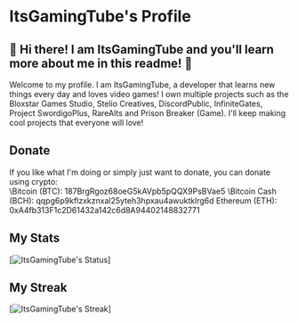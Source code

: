 # ItsGamingTube's Profile
## 👋 Hi there! I am ItsGamingTube and you'll learn more about me in this readme! 👋 
Welcome to my profile. I am ItsGamingTube, a developer that learns new things every day and loves video games! I own multiple projects such as the Bloxstar Games Studio, Stelio Creatives, DiscordPublic, InfiniteGates, Project SwordigoPlus, RareAlts and Prison Breaker (Game). I'll keep making cool projects that everyone will love!

## Donate
If you like what I'm doing or simply just want to donate, you can donate using crypto:\
\Bitcoin (BTC): 187BrgRgoz68oeG5kAVpb5pQQX9PsBVae5
\Bitcoin Cash (BCH): qqpg6p9kflzxkznxal25yteh3hpxau4awuktklrg6d
Ethereum (ETH): 0xA4fb313F1c2D61432a142c6d8A94402148832771


## My Stats
[![ItsGamingTube's Status](https://github-readme-stats.vercel.app/api?username=ItsGamingTube)]

## My Streak
[![ItsGamingTube's Streak](http://github-readme-streak-stats.herokuapp.com?user=ItsGamingTube&theme=dark&hide_border=true)]

